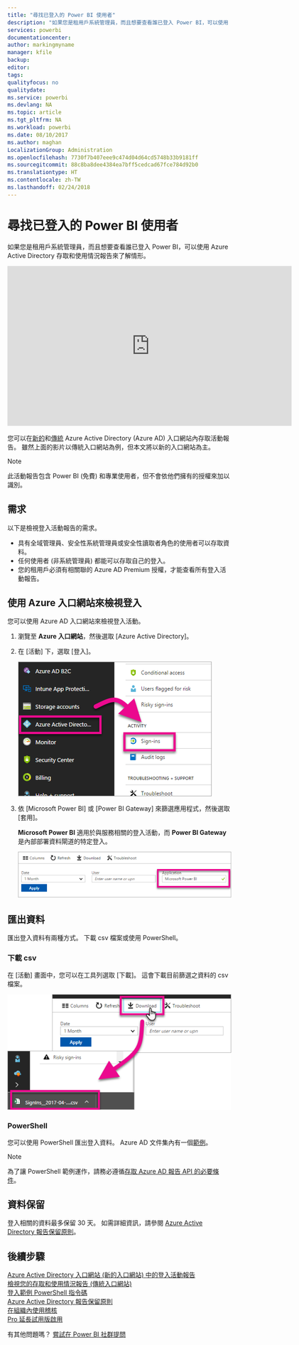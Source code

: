 ```yaml
---
title: "尋找已登入的 Power BI 使用者"
description: "如果您是租用戶系統管理員，而且想要查看誰已登入 Power BI，可以使用 Azure Active Directory 存取和使用情況報告來了解情形。"
services: powerbi
documentationcenter: 
author: markingmyname
manager: kfile
backup: 
editor: 
tags: 
qualityfocus: no
qualitydate: 
ms.service: powerbi
ms.devlang: NA
ms.topic: article
ms.tgt_pltfrm: NA
ms.workload: powerbi
ms.date: 08/10/2017
ms.author: maghan
LocalizationGroup: Administration
ms.openlocfilehash: 7730f7b407eee9c474d04d64cd5748b33b9181ff
ms.sourcegitcommit: 88c8ba8dee4384ea7bff5cedcad67fce784d92b0
ms.translationtype: HT
ms.contentlocale: zh-TW
ms.lasthandoff: 02/24/2018
---
```

# <a name="find-power-bi-users-that-have-signed-in"></a>尋找已登入的 Power BI 使用者
如果您是租用戶系統管理員，而且想要查看誰已登入 Power BI，可以使用 Azure Active Directory 存取和使用情況報告來了解情形。

<iframe width="640" height="360" src="https://www.youtube.com/embed/1AVgh9w9VM8?showinfo=0" frameborder="0" allowfullscreen></iframe>

您可以在[新的](https://docs.microsoft.com/azure/active-directory/active-directory-reporting-activity-sign-ins)和[傳統](https://docs.microsoft.com/azure/active-directory/active-directory-view-access-usage-reports) Azure Active Directory (Azure AD) 入口網站內存取活動報告。 雖然上面的影片以傳統入口網站為例，但本文將以新的入口網站為主。

> [!NOTE]
> 此活動報告包含 Power BI (免費) 和專業使用者，但不會依他們擁有的授權來加以識別。
> 
> 

## <a name="requirements"></a>需求
以下是檢視登入活動報告的需求。

* 具有全域管理員、安全性系統管理員或安全性讀取者角色的使用者可以存取資料。
* 任何使用者 (非系統管理員) 都能可以存取自己的登入。
* 您的租用戶必須有相關聯的 Azure AD Premium 授權，才能查看所有登入活動報告。

## <a name="using-the-azure-portal-to-view-sign-ins"></a>使用 Azure 入口網站來檢視登入
您可以使用 Azure AD 入口網站來檢視登入活動。

1. 瀏覽至 **Azure 入口網站**，然後選取 [Azure Active Directory]。
2. 在 [活動] 下，選取 [登入]。
   
    ![](media/service-admin-access-usage/azure-portal-sign-ins.png)
3. 依 [Microsoft Power BI] 或 [Power BI Gateway] 來篩選應用程式，然後選取 [套用]。
   
    **Microsoft Power BI** 適用於與服務相關的登入活動，而 **Power BI Gateway** 是內部部署資料閘道的特定登入。
   
    ![](media/service-admin-access-usage/sign-in-filter.png)

## <a name="export-the-data"></a>匯出資料
匯出登入資料有兩種方式。 下載 csv 檔案或使用 PowerShell。

### <a name="download-csv"></a>下載 csv
在 [活動] 畫面中，您可以在工具列選取 [下載]。 這會下載目前篩選之資料的 csv 檔案。

![](media/service-admin-access-usage/download-sign-in-data-csv.png)

### <a name="powershell"></a>PowerShell
您可以使用 PowerShell 匯出登入資料。 Azure AD 文件集內有一個[範例](https://docs.microsoft.com/azure/active-directory/active-directory-reporting-api-sign-in-activity-samples#powershell-script)。

> [!NOTE]
> 為了讓 PowerShell 範例運作，請務必遵循[存取 Azure AD 報告 API 的必要條件](https://docs.microsoft.com/en-us/azure/active-directory/active-directory-reporting-api-prerequisites)。
> 
> 

## <a name="data-retention"></a>資料保留
登入相關的資料最多保留 30 天。 如需詳細資訊，請參閱 [Azure Active Directory 報告保留原則](https://docs.microsoft.com/azure/active-directory/active-directory-reporting-retention)。

## <a name="next-steps"></a>後續步驟
[Azure Active Directory 入口網站 (新的入口網站) 中的登入活動報告](https://docs.microsoft.com/azure/active-directory/active-directory-reporting-activity-sign-ins)  
[檢視您的存取和使用情況報告 (傳統入口網站)](https://docs.microsoft.com/azure/active-directory/active-directory-view-access-usage-reports#view-or-download-a-report)  
[登入範例 PowerShell 指令碼](https://docs.microsoft.com/azure/active-directory/active-directory-reporting-api-sign-in-activity-samples#powershell-script)  
[Azure Active Directory 報告保留原則](https://docs.microsoft.com/azure/active-directory/active-directory-reporting-retention)  
[在組織內使用稽核](service-admin-auditing.md)  
[Pro 延長試用版啟用](service-extended-pro-trial.md)

有其他問題嗎？ [嘗試在 Power BI 社群提問](https://community.powerbi.com/)

